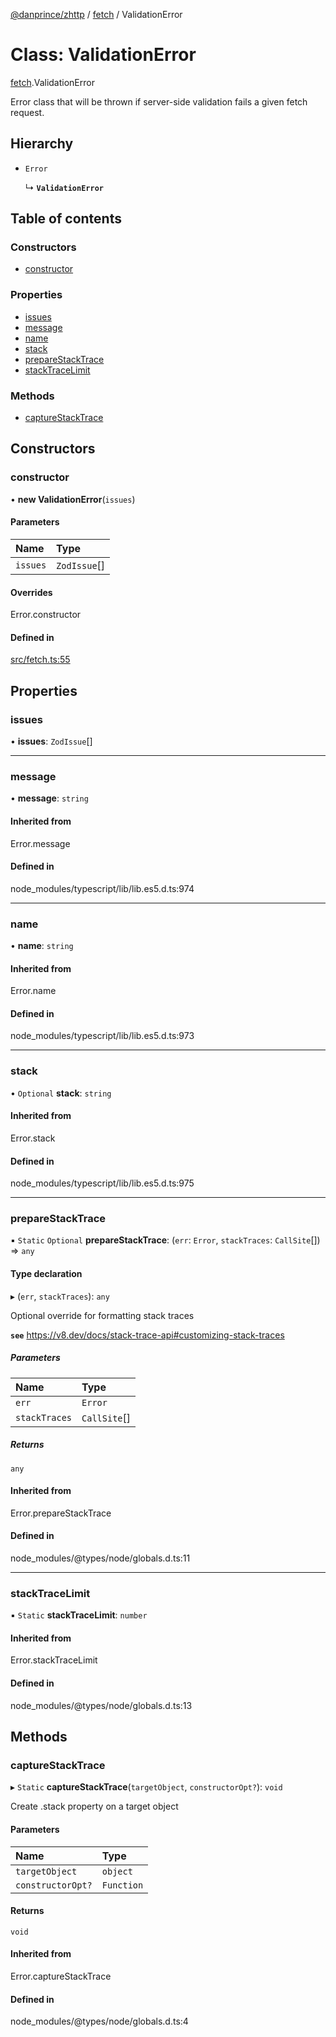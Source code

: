[@danprince/zhttp](../README.md) / [fetch](../modules/fetch.md) / ValidationError

# Class: ValidationError

[fetch](../modules/fetch.md).ValidationError

Error class that will be thrown if server-side validation fails a given
fetch request.

## Hierarchy

- `Error`

  ↳ **`ValidationError`**

## Table of contents

### Constructors

- [constructor](fetch.ValidationError.md#constructor)

### Properties

- [issues](fetch.ValidationError.md#issues)
- [message](fetch.ValidationError.md#message)
- [name](fetch.ValidationError.md#name)
- [stack](fetch.ValidationError.md#stack)
- [prepareStackTrace](fetch.ValidationError.md#preparestacktrace)
- [stackTraceLimit](fetch.ValidationError.md#stacktracelimit)

### Methods

- [captureStackTrace](fetch.ValidationError.md#capturestacktrace)

## Constructors

### constructor

• **new ValidationError**(`issues`)

#### Parameters

| Name | Type |
| :------ | :------ |
| `issues` | `ZodIssue`[] |

#### Overrides

Error.constructor

#### Defined in

[src/fetch.ts:55](https://github.com/danprince/zhttp/blob/01efeb1/src/fetch.ts#L55)

## Properties

### issues

• **issues**: `ZodIssue`[]

___

### message

• **message**: `string`

#### Inherited from

Error.message

#### Defined in

node_modules/typescript/lib/lib.es5.d.ts:974

___

### name

• **name**: `string`

#### Inherited from

Error.name

#### Defined in

node_modules/typescript/lib/lib.es5.d.ts:973

___

### stack

• `Optional` **stack**: `string`

#### Inherited from

Error.stack

#### Defined in

node_modules/typescript/lib/lib.es5.d.ts:975

___

### prepareStackTrace

▪ `Static` `Optional` **prepareStackTrace**: (`err`: `Error`, `stackTraces`: `CallSite`[]) => `any`

#### Type declaration

▸ (`err`, `stackTraces`): `any`

Optional override for formatting stack traces

**`see`** https://v8.dev/docs/stack-trace-api#customizing-stack-traces

##### Parameters

| Name | Type |
| :------ | :------ |
| `err` | `Error` |
| `stackTraces` | `CallSite`[] |

##### Returns

`any`

#### Inherited from

Error.prepareStackTrace

#### Defined in

node_modules/@types/node/globals.d.ts:11

___

### stackTraceLimit

▪ `Static` **stackTraceLimit**: `number`

#### Inherited from

Error.stackTraceLimit

#### Defined in

node_modules/@types/node/globals.d.ts:13

## Methods

### captureStackTrace

▸ `Static` **captureStackTrace**(`targetObject`, `constructorOpt?`): `void`

Create .stack property on a target object

#### Parameters

| Name | Type |
| :------ | :------ |
| `targetObject` | `object` |
| `constructorOpt?` | `Function` |

#### Returns

`void`

#### Inherited from

Error.captureStackTrace

#### Defined in

node_modules/@types/node/globals.d.ts:4
